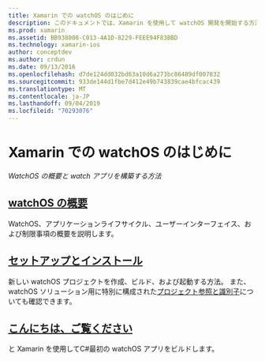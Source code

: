 ```yaml
---
title: Xamarin での watchOS のはじめに
description: このドキュメントでは、Xamarin を使用して watchOS 開発を開始する方法を説明するさまざまなガイドにリンクしています。 リンクされたコンテンツは、watchOS の概要、Xamarin の watchOS サポートをインストールする方法、および初期アプリケーションを構築する方法を示しています。
ms.prod: xamarin
ms.assetid: BB938008-C013-4A1D-8229-FEEE94F83BBD
ms.technology: xamarin-ios
author: conceptdev
ms.author: crdun
ms.date: 09/13/2016
ms.openlocfilehash: d7de124dd032bd63a10d6a273bc86489df007832
ms.sourcegitcommit: 933de144d1fbe7d412e49b743839cae4bfcac439
ms.translationtype: MT
ms.contentlocale: ja-JP
ms.lasthandoff: 09/04/2019
ms.locfileid: "70293076"
---
```

# <a name="getting-started-with-watchos-in-xamarin"></a>Xamarin での watchOS のはじめに

_WatchOS の概要と watch アプリを構築する方法_

## <a name="introduction-to-watchosioswatchosget-startedintro-to-watchosmd"></a>[watchOS の概要](~/ios/watchos/get-started/intro-to-watchos.md)

WatchOS、アプリケーションライフサイクル、ユーザーインターフェイス、および制限事項の概要を説明します。

## <a name="setup--installationioswatchosget-startedinstallationmd"></a>[セットアップとインストール](~/ios/watchos/get-started/installation.md)

新しい watchOS プロジェクトを作成、ビルド、および起動する方法。
また、watchOS ソリューション用に特別に構成された[プロジェクト参照と識別子](~/ios/watchos/get-started/project-references.md)についても確認できます。

## <a name="hello-watchioswatchosget-startedhello-watchmd"></a>[こんにちは、ご覧ください](~/ios/watchos/get-started/hello-watch.md)

と Xamarin を使用してC#最初の watchOS アプリをビルドします。

